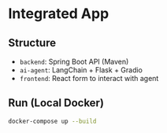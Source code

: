 # Integrated App

## Structure
- `backend`: Spring Boot API (Maven)
- `ai-agent`: LangChain + Flask + Gradio
- `frontend`: React form to interact with agent

## Run (Local Docker)
```bash
docker-compose up --build
```